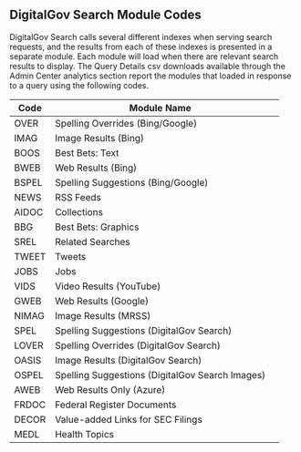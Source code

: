 ## DigitalGov Search Module Codes

DigitalGov Search calls several different indexes when serving search requests, and the results from each of these indexes is presented in a separate module. Each module will load when there are relevant search results to display. The Query Details csv downloads available through the Admin Center analytics section report the modules that loaded in response to a query using the following codes. 

| Code  | Module Name                                     |                            |
|-------|-------------------------------------------------|:--------------------------:|
| OVER  | Spelling Overrides (Bing/Google)                |                            |
| IMAG  | Image Results (Bing)                            |                            |
| BOOS  | Best Bets: Text                                 |                            |
| BWEB  | Web Results (Bing)                              |                            |
| BSPEL | Spelling Suggestions (Bing/Google)              |                            |
| NEWS  | RSS Feeds                                       |                            |
| AIDOC | Collections                                     |                            |
| BBG   | Best Bets: Graphics                             |                            |
| SREL  | Related Searches                                |                            |
| TWEET | Tweets                                          |                            |
| JOBS  | Jobs                                            |                            |
| VIDS  | Video Results (YouTube)                         |                            |
| GWEB  | Web Results (Google)                            |                            |
| NIMAG | Image Results (MRSS)                            |                            |
| SPEL  | Spelling Suggestions (DigitalGov Search)        |                            |
| LOVER | Spelling Overrides (DigitalGov Search)          |                            |
| OASIS | Image Results (DigitalGov Search)               |                            |
| OSPEL | Spelling Suggestions (DigitalGov Search Images) |                            |
| AWEB  | Web Results Only (Azure)                        |                            |
| FRDOC | Federal Register Documents                      |                            |
| DECOR | Value-added Links for SEC Filings               |                            |
| MEDL  | Health Topics                                   |                            |
